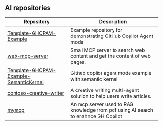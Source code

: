 ## AI repositories
| Repository | Description |
|------------------|-------------|
| [Template-GHCPAM-Example](https://github.com/kvaes/Template-GHCPAM-Example) | Example repository for demonstrating GitHub Copilot Agent mode |
| [web-mcp-server](https://github.com/pmalarme/web-mcp-server) | Small MCP server to search web content and get the content of web pages. |
| [Template-GHCPAM-Example-SemanticKernel](https://github.com/kvaes/Template-GHCPAM-Example-SemanticKernel) | Github copilot agent mode example with semantic kernel |
| [contoso-creative-writer](https://github.com/nvandewalle/contoso-creative-writer) | A creative writing multi-agent solution to help users write articles. |
| [mymcp](https://github.com/comeredon/mymcp) | An mcp server used to RAG knowledge from pdf using AI search to enahnce GH Copilot |
